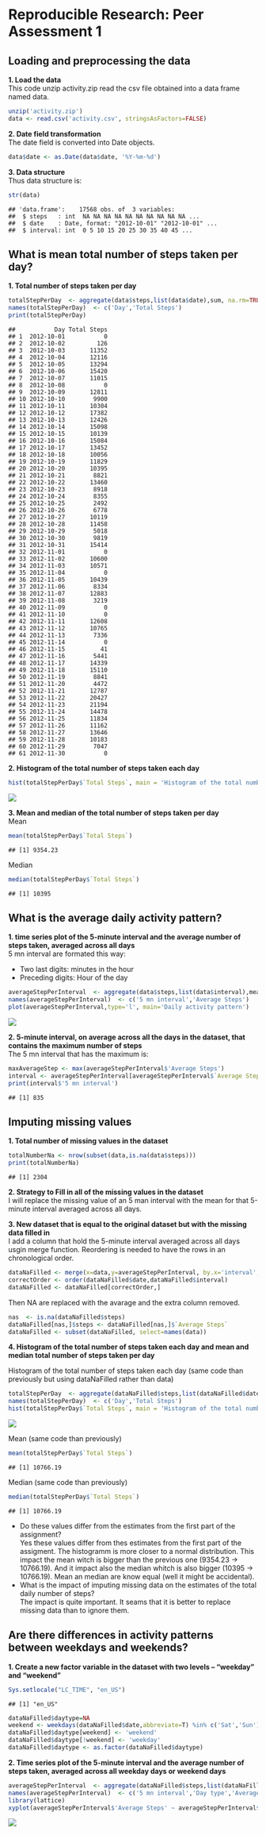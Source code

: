 # Reproducible Research: Peer Assessment 1

## Loading and preprocessing the data
**1. Load the data**  
This code unzip activity.zip read the csv file obtained into a data frame named data.

```r
unzip('activity.zip')
data <- read.csv('activity.csv', stringsAsFactors=FALSE)
```
  
**2. Date field transformation**  
The date field is converted into Date objects.

```r
data$date <- as.Date(data$date, '%Y-%m-%d')
```
  
**3. Data structure**  
Thus data structure is:

```r
str(data)
```

```
## 'data.frame':	17568 obs. of  3 variables:
##  $ steps   : int  NA NA NA NA NA NA NA NA NA NA ...
##  $ date    : Date, format: "2012-10-01" "2012-10-01" ...
##  $ interval: int  0 5 10 15 20 25 30 35 40 45 ...
```

## What is mean total number of steps taken per day?
**1. Total number of steps taken per day** 

```r
totalStepPerDay  <- aggregate(data$steps,list(data$date),sum, na.rm=TRUE)
names(totalStepPerDay)  <- c('Day','Total Steps')
print(totalStepPerDay)
```

```
##           Day Total Steps
## 1  2012-10-01           0
## 2  2012-10-02         126
## 3  2012-10-03       11352
## 4  2012-10-04       12116
## 5  2012-10-05       13294
## 6  2012-10-06       15420
## 7  2012-10-07       11015
## 8  2012-10-08           0
## 9  2012-10-09       12811
## 10 2012-10-10        9900
## 11 2012-10-11       10304
## 12 2012-10-12       17382
## 13 2012-10-13       12426
## 14 2012-10-14       15098
## 15 2012-10-15       10139
## 16 2012-10-16       15084
## 17 2012-10-17       13452
## 18 2012-10-18       10056
## 19 2012-10-19       11829
## 20 2012-10-20       10395
## 21 2012-10-21        8821
## 22 2012-10-22       13460
## 23 2012-10-23        8918
## 24 2012-10-24        8355
## 25 2012-10-25        2492
## 26 2012-10-26        6778
## 27 2012-10-27       10119
## 28 2012-10-28       11458
## 29 2012-10-29        5018
## 30 2012-10-30        9819
## 31 2012-10-31       15414
## 32 2012-11-01           0
## 33 2012-11-02       10600
## 34 2012-11-03       10571
## 35 2012-11-04           0
## 36 2012-11-05       10439
## 37 2012-11-06        8334
## 38 2012-11-07       12883
## 39 2012-11-08        3219
## 40 2012-11-09           0
## 41 2012-11-10           0
## 42 2012-11-11       12608
## 43 2012-11-12       10765
## 44 2012-11-13        7336
## 45 2012-11-14           0
## 46 2012-11-15          41
## 47 2012-11-16        5441
## 48 2012-11-17       14339
## 49 2012-11-18       15110
## 50 2012-11-19        8841
## 51 2012-11-20        4472
## 52 2012-11-21       12787
## 53 2012-11-22       20427
## 54 2012-11-23       21194
## 55 2012-11-24       14478
## 56 2012-11-25       11834
## 57 2012-11-26       11162
## 58 2012-11-27       13646
## 59 2012-11-28       10183
## 60 2012-11-29        7047
## 61 2012-11-30           0
```
  
**2. Histogram of the total number of steps taken each day**  

```r
hist(totalStepPerDay$`Total Steps`, main = 'Histogram of the total number of steps\ntaken each day', xlab = 'Total number of steps', ylab = 'Frequency (Days)')
```

![](PA1_template_files/figure-html/unnamed-chunk-5-1.png) 
  
  
**3. Mean and median of the total number of steps taken per day**  
Mean

```r
mean(totalStepPerDay$`Total Steps`)
```

```
## [1] 9354.23
```
Median

```r
median(totalStepPerDay$`Total Steps`)
```

```
## [1] 10395
```

## What is the average daily activity pattern?
**1. time series plot of the 5-minute interval and the average number of steps taken, averaged across all days**  
5 mn interval are formated this way:  
- Two last digits: minutes in the hour  
- Preceding digits: Hour of the day  

```r
averageStepPerInterval  <- aggregate(data$steps,list(data$interval),mean, na.rm=TRUE)
names(averageStepPerInterval)  <- c('5 mn interval','Average Steps')
plot(averageStepPerInterval,type='l', main='Daily activity pattern')
```

![](PA1_template_files/figure-html/unnamed-chunk-8-1.png) 
  
**2. 5-minute interval, on average across all the days in the dataset, that contains the maximum number of steps**  
The 5 mn interval that has the maximum is:

```r
maxAverageStep <- max(averageStepPerInterval$'Average Steps')
interval <- averageStepPerInterval[averageStepPerInterval$`Average Steps`==maxAverageStep,]
print(interval$'5 mn interval')
```

```
## [1] 835
```
  

## Imputing missing values
**1. Total number of missing values in the dataset**  

```r
totalNumberNa <- nrow(subset(data,is.na(data$steps)))
print(totalNumberNa)
```

```
## [1] 2304
```
  
**2. Strategy to Fill in all of the missing values in the dataset**  
I will replace the missing value of an 5 man interval with the mean for that 5-minute interval averaged across all days.  

**3. New dataset that is equal to the original dataset but with the missing data filled in**  
I add a column that hold the 5-minute interval averaged across all days usgin merge function. Reordering is needed to have the rows in an chronological order.  

```r
dataNaFilled <- merge(x=data,y=averageStepPerInterval, by.x='interval', by.y='5 mn interval')
correctOrder <- order(dataNaFilled$date,dataNaFilled$interval)
dataNaFilled <- dataNaFilled[correctOrder,]
```

Then NA are replaced with the avarage and the extra column removed.

```r
nas  <- is.na(dataNaFilled$steps)
dataNaFilled[nas,]$steps <- dataNaFilled[nas,]$`Average Steps`
dataNaFilled <- subset(dataNaFilled, select=names(data))
```
  
**4. Histogram of the total number of steps taken each day and mean and median total number of steps taken per day**

Histogram of the total number of steps taken each day (same code than previously but using dataNaFilled rather than data)

```r
totalStepPerDay  <- aggregate(dataNaFilled$steps,list(dataNaFilled$date),sum)
names(totalStepPerDay)  <- c('Day','Total Steps')
hist(totalStepPerDay$`Total Steps`, main = 'Histogram of the total number of steps\ntaken each day', xlab = 'Total number of steps', ylab = 'Frequency (Days)')
```

![](PA1_template_files/figure-html/unnamed-chunk-13-1.png) 
  
Mean (same code than previously)  

```r
mean(totalStepPerDay$`Total Steps`)
```

```
## [1] 10766.19
```
  
Median (same code than previously)

```r
median(totalStepPerDay$`Total Steps`)
```

```
## [1] 10766.19
```
  
- Do these values differ from the estimates from the first part of the assignment?  
Yes these values differ from thes estimates from the first part of the assigment. The histogramm is more closer to a normal distribution. This impact the mean witch is bigger than the previous one (9354.23 -> 10766.19). And it impact also the median whitch is also bigger (10395 -> 10766.19). Mean an median are know equal (well it might be accidental).
- What is the impact of imputing missing data on the estimates of the total daily number of steps?  
The impact is quite important. It seams that it is better to replace missing data than to ignore them.  

## Are there differences in activity patterns between weekdays and weekends?

**1. Create a new factor variable in the dataset with two levels – “weekday” and “weekend”**  

```r
Sys.setlocale("LC_TIME", "en_US")
```

```
## [1] "en_US"
```

```r
dataNaFilled$daytype=NA
weekend <- weekdays(dataNaFilled$date,abbreviate=T) %in% c('Sat','Sun')
dataNaFilled$daytype[weekend] <- 'weekend'
dataNaFilled$daytype[!weekend] <- 'weekday'
dataNaFilled$daytype <- as.factor(dataNaFilled$daytype)
```
  
**2. Time series plot of the 5-minute interval and the average number of steps taken, averaged across all weekday days or weekend days**


```r
averageStepPerInterval  <- aggregate(dataNaFilled$steps,list(dataNaFilled$interval,dataNaFilled$daytype),mean, na.rm=TRUE)
names(averageStepPerInterval)  <- c('5 mn interval','Day type','Average Steps')
library(lattice)
xyplot(averageStepPerInterval$'Average Steps' ~ averageStepPerInterval$'5 mn interval' | averageStepPerInterval$'Day type',layout = c(1,2) , type = 'l')
```

![](PA1_template_files/figure-html/unnamed-chunk-17-1.png) 

